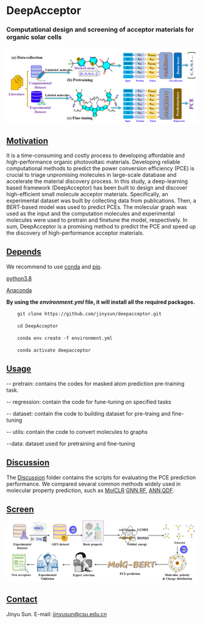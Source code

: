 # DeepAcceptor

### **Computational design and screening of acceptor materials for organic solar cells**

![workflow](workflow.jpg)

## <u>Motivation</u>

It is a time-consuming and costly process to developing affordable and high-performance organic photovoltaic materials. Developing reliable computational methods to predict the power conversion efficiency (PCE) is crucial to triage unpromising molecules in large-scale database and accelerate the material discovery process. In this study, a deep-learning based framework (DeepAcceptor) has been built to design and discover high-efficient small molecule acceptor materials. Specifically, an experimental dataset was built by collecting data from publications. Then, a BERT-based model was used to predict PCEs. The molecular graph was used as the input and the computation molecules and experimental molecules were used to pretrain and finetune the model, respectively. In sum, DeepAcceptor is a promising method to predict the PCE and speed up the discovery of high-performance acceptor materials.

## <u>Depends</u>

We recommend to use [conda](https://conda.io/docs/user-guide/install/download.html) and [pip](https://pypi.org/project/pip/).

[python3.8](https://www.python.org/download) 		

[Anaconda](https://www.anaconda.com/)

**By using the *environment.yml* file, it will install all the required packages.**

```
    git clone https://github.com/jinysun/deepacceptor.git

    cd DeepAcceptor

    conda env create -f environment.yml

    conda activate deepacceptor
```

## <u>Usage</u>

-- pretrain:
    contains the codes for masked atom prediction pre-training task.
    
-- regression:
    contain the code for fune-tuning on specified tasks
    
-- dataset:
    contain the code to building dataset for pre-traing and fine-tuning 
    
-- utils:
    contain the code to convert molecules to graphs
    
 --data:
     dataset used for pretraining and fine-tuning 

## <u>Discussion</u> 

The [Discussion](https://github.com/JinYSun/Deepacceptor/tree/main/discussion) folder contains the scripts for evaluating the PCE prediction performance.  We compared sevaral common methods widely used in molecular property prediction, such as [MolCLR](https://github.com/JinYSun/DeepAcceptor/blob/main/discussion/MolCLR.py) [GNN](https://github.com/JinYSun/DeepAcceptor/blob/main/discussion/GNN.py),[RF](https://github.com/JinYSun/DeepAcceptor/blob/main/discussion/RF.py), [ANN](https://github.com/JinYSun/Deepacceptor/blob/main/discussion/ANN.py),[QDF](https://github.com/JinYSun/DeepAcceptor/blob/main/discussion/QDF.py).

## <u>Screen</u>

![screen](screen.jpg)

## <u>Contact</u>

Jinyu Sun. E-mail: [jinyusun@csu.edu.cn](mailto:jinyusun@csu.edu.cn)
